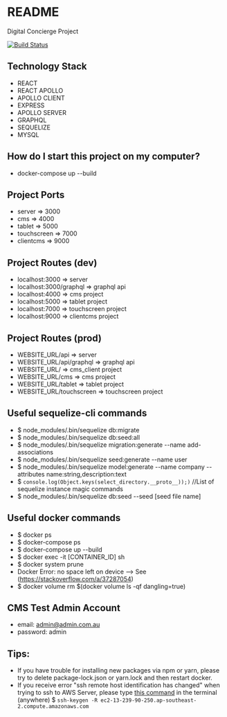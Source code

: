# README

Digital Concierge Project

[![Build Status](https://travis-ci.org/digitalstudiojbg/digital_concierge.svg?branch=master)](https://travis-ci.org/digitalstudiojbg/digital_concierge)

## Technology Stack

-   REACT
-   REACT APOLLO
-   APOLLO CLIENT
-   EXPRESS
-   APOLLO SERVER
-   GRAPHQL
-   SEQUELIZE
-   MYSQL

## How do I start this project on my computer?

-   docker-compose up --build

## Project Ports

-   server => 3000
-   cms => 4000
-   tablet => 5000
-   touchscreen => 7000
-   clientcms => 9000

## Project Routes (dev)

-   localhost:3000 => server
-   localhost:3000/graphql => graphql api
-   localhost:4000 => cms project
-   localhost:5000 => tablet project
-   localhost:7000 => touchscreen project
-   localhost:9000 => clientcms project

## Project Routes (prod)

-   WEBSITE_URL/api => server
-   WEBSITE_URL/api/graphql => graphql api
-   WEBSITE_URL/ => cms_client project
-   WEBSITE_URL/cms => cms project
-   WEBSITE_URL/tablet => tablet project
-   WEBSITE_URL/touchscreen => touchscreen project

## Useful sequelize-cli commands

-   \$ node_modules/.bin/sequelize db:migrate
-   \$ node_modules/.bin/sequelize db:seed:all
-   \$ node_modules/.bin/sequelize migration:generate --name add-associations
-   \$ node_modules/.bin/sequelize seed:generate --name user
-   \$ node_modules/.bin/sequelize model:generate --name company --attributes name:string,description:text
-   \$ `console.log(Object.keys(select_directory.__proto__));)` //List of sequelize instance magic commands
-   \$ node_modules/.bin/sequelize db:seed --seed [seed file name]

## Useful docker commands

-   \$ docker ps
-   \$ docker-compose ps
-   \$ docker-compose up --build
-   \$ docker exec -it [CONTAINER_ID] sh
-   \$ docker system prune
-   Docker Error: no space left on device --> See (https://stackoverflow.com/a/37287054)
-   \$ docker volume rm \$(docker volume ls -qf dangling=true)

## CMS Test Admin Account

-   email: admin@admin.com.au
-   password: admin

## Tips:

-   If you have trouble for installing new packages via npm or yarn, please try to delete package-lock.json or yarn.lock and then restart docker.
-   If you receive error "ssh remote host identification has changed" when trying to ssh to AWS Server, please type [this command](https://stackoverflow.com/questions/20840012/ssh-remote-host-identification-has-changed) in the terminal (anywhere) \$ `ssh-keygen -R ec2-13-239-90-250.ap-southeast-2.compute.amazonaws.com`
